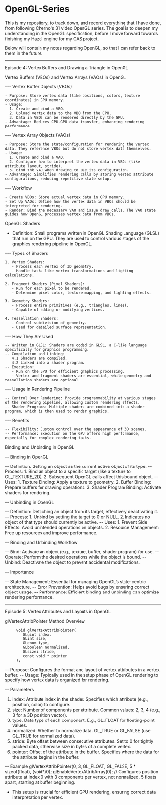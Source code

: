 # OpenGL-Series
This is my repository, to track down, and record everything that I have done, from following Cherno's 31 video OpenGL series. The goal is to deepen my understanding in the OpenGL specification, before I move forward towards finishing my Hazel engine for my CAS project.

Below will contain my notes regarding OpenGL, so that I can refer back to them in the future.

-------------------------------------------------------------------------------------
Episode 4: Vertex Buffers and Drawing a Triangle in OpenGL


Vertex Buffers (VBOs) and Vertex Arrays (VAOs) in OpenGL
    
--- Vertex Buffer Objects (VBOs)
    
    - Purpose: Store vertex data (like positions, colors, texture coordinates) in GPU memory.
    - Usage:
      1. Create and bind a VBO.
      2. Upload vertex data to the VBO from the CPU.
      3. Data in VBOs can be rendered directly by the GPU.
    - Advantage: Reduces CPU-GPU data transfer, enhancing rendering performance.
    
--- Vertex Array Objects (VAOs)
    
    - Purpose: Store the state/configuration for rendering the vertex data. They reference VBOs but do not store vertex data themselves.
    - Usage:
      1. Create and bind a VAO.
      2. Configure how to interpret the vertex data in VBOs (like attribute layout, stride).
      3. Bind the VAO when drawing to use its configuration.
    - Advantage: Simplifies rendering calls by storing vertex attribute configurations, reducing repetitive state setup.
    
--- Workflow
    
    - Create VBOs: Store actual vertex data in GPU memory.
    - Set Up VAOs: Define how the vertex data in VBOs should be interpreted for rendering.
    - Render: Bind the necessary VAO and issue draw calls. The VAO state guides how OpenGL processes vertex data from VBOs.



OpenGL Shaders

- Definition: Small programs written in OpenGL Shading Language (GLSL) that run on the GPU. They are used to control various stages of the graphics rendering pipeline in OpenGL.

--- Types of Shaders

    1. Vertex Shaders:
       - Process each vertex of 3D geometry.
       - Handle tasks like vertex transformations and lighting calculations.
    
    2. Fragment Shaders (Pixel Shaders):
       - Run for each pixel to be rendered.
       - Determine pixel color, texture mapping, and lighting effects.
    
    3. Geometry Shaders:
       - Process entire primitives (e.g., triangles, lines).
       - Capable of adding or modifying vertices.
    
    4. Tessellation Shaders:
       - Control subdivision of geometry.
       - Used for detailed surface representation.

--- How They Are Used

    -- Written in GLSL: Shaders are coded in GLSL, a C-like language specifically for graphics programming.
    -- Compilation and Linking:
       4.1 Shaders are compiled.
       4.2 Linked into a shader program.
    -- Execution:
       - Run on the GPU for efficient graphics processing.
       - Vertex and fragment shaders are essential, while geometry and tessellation shaders are optional.

--- Usage in Rendering Pipeline

    -- Control Over Rendering: Provide programmability at various stages of the rendering pipeline, allowing custom rendering effects.
    -- Shader Programs: Multiple shaders are combined into a shader program, which is then used to render graphics.

--- Benefits

    -- Flexibility: Custom control over the appearance of 3D scenes.
    -- Performance: Execution on the GPU offers high performance, especially for complex rendering tasks.



Binding and Unbinding in OpenGL

-- Binding in OpenGL

   -- Definition: Setting an object as the current active object of its type.
   -- Process:
     1. Bind an object to a specific target (like a texture to GL_TEXTURE_2D).
     2. Subsequent OpenGL calls affect this bound object.
   -- Uses:
     1. Texture Binding: Apply a texture to geometry.
     2. Buffer Binding: Prepare buffers for drawing operations.
     3. Shader Program Binding: Activate shaders for rendering.

-- Unbinding in OpenGL

   -- Definition: Detaching an object from its target, effectively deactivating it.
   -- Process:
     1. Unbind by setting the target to 0 or NULL.
     2. Indicates no object of that type should currently be active.
   -- Uses:
     1. Prevent Side Effects: Avoid unintended operations on objects.
     2. Resource Management: Free up resources and improve performance.

-- Binding and Unbinding Workflow

   -- Bind: Activate an object (e.g., texture, buffer, shader program) for use.
   -- Operate: Perform the desired operations while the object is bound.
   -- Unbind: Deactivate the object to prevent accidental modifications.

-- Importance

   -- State Management: Essential for managing OpenGL’s state-centric architecture.
   -- Error Prevention: Helps avoid bugs by ensuring correct object usage.
   -- Performance: Efficient binding and unbinding can optimize rendering performance.

-------------------------------------------------------------------------------------
Episode 5: Vertex Attributes and Layouts in OpenGL


glVertexAttribPointer Method Overview

         void glVertexAttribPointer(	
            GLuint index,
            GLint size,
            GLenum type,
            GLboolean normalized,
            GLsizei stride,
            const void * pointer
         );
 
-- Purpose: Configures the format and layout of vertex attributes in a vertex buffer.
-- Usage: Typically used in the setup phase of OpenGL rendering to specify how vertex data is organized for rendering.

-- Parameters
   1. index: Attribute index in the shader.
      Specifies which attribute (e.g., position, color) to configure.
   2. size: Number of components per attribute.
      Common values: 2, 3, 4 (e.g., 3 for a 3D position vector).
   3. type: Data type of each component.
      E.g., GL_FLOAT for floating-point values.
   4. normalized: Whether to normalize data.
      GL_TRUE or GL_FALSE (use GL_TRUE for normalized data).
   5. stride: Byte offset between consecutive attributes.
      Set to 0 for tightly packed data, otherwise size in bytes of a complete vertex.
   6. pointer: Offset of the attribute in the buffer.
      Specifies where the data for the attribute begins in the buffer.

-- Example
      glVertexAttribPointer(0, 3, GL_FLOAT, GL_FALSE, 5 * sizeof(float), (void*)0);
      glEnableVertexAttribArray(0);
      // Configures position attribute at index 0 with 3 components per vertex, not normalized, 5 floats apart, starting at buffer beginning.
   - This setup is crucial for efficient GPU rendering, ensuring correct data interpretation per vertex.



